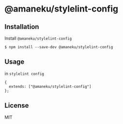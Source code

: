 # @amaneku/stylelint-config

## Installation

Install `@amaneku/stylelint-config`

```
$ npm install --save-dev @amaneku/stylelint-config
```

## Usage

in `stylelint config`

```
{
  extends: ["@amaneku/stylelint-config"]
};
```

## License

MIT
